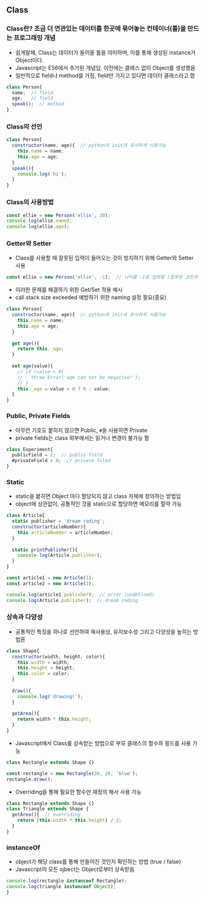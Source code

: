 ## Class
### Class란? 조금 더 연관있는 데이터를 한곳에 묶어놓는 컨테이너(틀)을 만드는 프로그래밍 개념
* 쉽게말해, Class는 데이터가 들어올 틀을 의미하며, 이를 통해 생성된 instance가 Object이다.
* Javascript는 ES6에서 추가된 개념임. 이전에는 클래스 없이 Object를 생성했음
* 일반적으로 field나 method를 가짐, field만 가지고 있다면 데이터 클래스라고 함

```javascript
class Person{
  name;  // field
  age;   // field
  speak();  // method
}
```

### Class의 선언

```javascript
class Person{
  constructor(name, age){  // python의 init과 유사하게 사용가능
    this.name = name;
    this.age = age;
  }
  speak(){
    console.log('hi');
  }
}
```

### Class의 사용방법

```javascript
const ellie = new Person('ellie', 20);
console.log(ellie.name);
console.log(ellie.age);
```

### Getter와 Setter
* Class를 사용할 때 잘못된 입력이 들어오는 것이 방지하기 위해 Getter와 Setter 사용

```javascript
const ellie = new Person('ellie', -1);  // 나이를 -1로 입력함 (잘못된 코드의 예)
```

* 이러한 문제를 해결하기 위한 Get/Set 적용 예시
* call stack size exceeded 예방하기 위한 naming 설정 필요(중요)

```javascript
class Person{
  constructor(name, age){  // python의 init과 유사하게 사용가능
    this.name = name;
    this.age = age;
  }
  
  get age(){
    return this._age;
  }
  
  set age(value){
    // if (value < 0{
    //   throw Error('age can not be negative!');
    // }
    this._age = value < 0 ? 0 : value;
  }
}
```

### Public, Private Fields
* 아무런 기호도 붙히지 않으면 Public, `#`을 사용하면 Private
* private fields는 class 외부에서는 읽거나 변경이 불가능 함

```javascript
class Experiment{
  publicField = 2;  // public field
  #privateField = 0;  // private filed
}
```

### Static
* static을 붙히면 Object 마다 할당되지 않고 class 자체에 정의하는 방법임
* object에 상관없이, 공통적인 것을 static으로 할당하면 메모리를 절약 가능

```javascript
class Article{
  static publisher = 'dream coding';
  constructor(articleNumber){
    this.articleNumber = articleNumber;
  }
  
  static printPublisher(){
    console.log(Article.publisher);
  }
}

const article1 = new Article(1);
const article2 = new Article(2);

console.log(article1.publisher);  // error (undefined)
console.log(Article.publisher);  // dream coding
```

### 상속과 다양성
* 공통적인 특징을 하나로 선언하여 재사용성, 유지보수성 그리고 다양성을 높히는 방법론

```javascript
class Shape{
  constructor(width, height, color){
    this.width = width;
    this.height = height;
    this.color = color;
  }
  
  draw(){
    console.log('drawing!');
  }
  
  getArea(){
    return width * this.height;
  }
}
```

* Javascript에서 Class를 상속받는 방법으로 부모 클래스의 함수와 필드를 사용 가능

```javascript
class Rectangle extends Shape {}

const rectangle = new Rectangle(20, 20, 'blue');
rectangle.draw();
```

* Overriding을 통해 필요한 함수만 재정의 해서 사용 가능

```javascript
class Rectangle extends Shape {}
class Triangle extends Shape {
  getArea(){  // overriding
    return (this.width * this.height) / 2;
  }
}
```

### instanceOf
* object가 해당 class를 통해 만들어진 것인지 확인하는 방법 (true / false)
* Javascript의 모든 ojbect는 Object로부터 상속받음

```javascript
console.log(rectangle instanceof Rectangle);
console.log(triangle instanceof Object);
}
```
